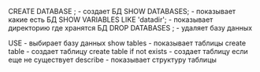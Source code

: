 CREATE DATABASE <name>; - создает БД
SHOW DATABASES; - показывает какие есть БД
SHOW VARIABLES LIKE 'datadir'; - показывает директорию где хранятся БД
DROP DATABASES <name>; - удаляет базу данных


USE <name> - выбирает базу данных
show tables - показывает таблицы
create table <name-table> - создает таблицу
create table if not exists <name-table> - создает таблицу если еще не существует
describe <name-table> - показывает структуру таблицы
